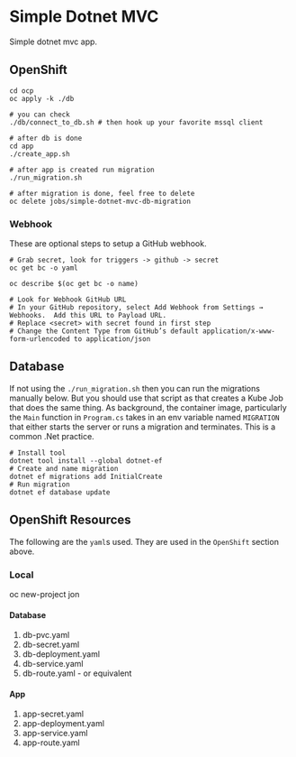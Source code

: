 # Simple Dotnet MVC
Simple dotnet mvc app.

## OpenShift
```
cd ocp
oc apply -k ./db

# you can check
./db/connect_to_db.sh # then hook up your favorite mssql client

# after db is done
cd app
./create_app.sh

# after app is created run migration
./run_migration.sh

# after migration is done, feel free to delete
oc delete jobs/simple-dotnet-mvc-db-migration
```

### Webhook
These are optional steps to setup a GitHub webhook.
```
# Grab secret, look for triggers -> github -> secret
oc get bc -o yaml

oc describe $(oc get bc -o name)

# Look for Webhook GitHub URL
# In your GitHub repository, select Add Webhook from Settings → Webhooks.  Add this URL to Payload URL.
# Replace <secret> with secret found in first step
# Change the Content Type from GitHub’s default application/x-www-form-urlencoded to application/json
```


## Database
If not using the `./run_migration.sh` then you can run the migrations manually below.  But you should use that script as that creates a Kube Job that does the same thing.  As background, the container image, particularly the `Main` function in `Program.cs` takes in an env variable named `MIGRATION` that either starts the server or runs a migration and terminates.  This is a common .Net practice.

```
# Install tool
dotnet tool install --global dotnet-ef
# Create and name migration
dotnet ef migrations add InitialCreate
# Run migration
dotnet ef database update
```

## OpenShift Resources
The following are the `yaml`s used.  They are used in the `OpenShift` section above.

### Local
oc new-project jon

#### Database
1.  db-pvc.yaml
2.  db-secret.yaml
3.  db-deployment.yaml
4.  db-service.yaml
5.  db-route.yaml - or equivalent

#### App
1.  app-secret.yaml
2.  app-deployment.yaml
3.  app-service.yaml
4.  app-route.yaml
